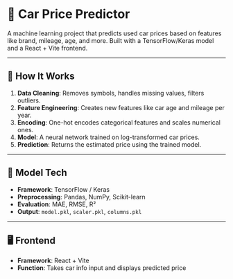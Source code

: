 # 🚗 Car Price Predictor

A machine learning project that predicts used car prices based on features like brand, mileage, age, and more. Built with a TensorFlow/Keras model and a React + Vite frontend.

---

## 🔧 How It Works

1. **Data Cleaning**: Removes symbols, handles missing values, filters outliers.
2. **Feature Engineering**: Creates new features like car age and mileage per year.
3. **Encoding**: One-hot encodes categorical features and scales numerical ones.
4. **Model**: A neural network trained on log-transformed car prices.
5. **Prediction**: Returns the estimated price using the trained model.

---

## 🧠 Model Tech

- **Framework**: TensorFlow / Keras
- **Preprocessing**: Pandas, NumPy, Scikit-learn
- **Evaluation**: MAE, RMSE, R²
- **Output**: `model.pkl`, `scaler.pkl`, `columns.pkl`

---

## 🖥️ Frontend

- **Framework**: React + Vite
- **Function**: Takes car info input and displays predicted price
